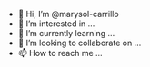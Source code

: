 - 👋 Hi, I’m @marysol-carrillo
- 👀 I’m interested in ...
- 🌱 I’m currently learning ...
- 💞️ I’m looking to collaborate on ...
- 📫 How to reach me ...

<!---
marysol-carrillo/marysol-carrillo is a ✨ special ✨ repository because its `README.md` (this file) appears on your GitHub profile.
You can click the Preview link to take a look at your changes.
--->

